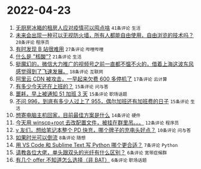 # 2022-04-23

1. [无厨房冰箱的租房人应对疫情可以囤点啥](https://www.v2ex.com/t/848712) `41条评论` `生活`
1. [未来会出现一种可以无视防火墙，所有人都能自由使用，自由浏览的技术吗？](https://www.v2ex.com/t/848719) `28条评论` `程序员`
1. [有时发现 B 站很难用](https://www.v2ex.com/t/848715) `27条评论` `哔哩哔哩`
1. [什么是 "核酸"?](https://www.v2ex.com/t/848725) `21条评论` `生活`
1. [挺魔幻的，微信大力推广的视频号之前一直都不愠不火的，借着上海这波东风感觉得到了飞速发展。](https://www.v2ex.com/t/848709) `18条评论` `互联网`
1. [阿里云 CDN 被攻击，一早起来欠费 600 多停机了](https://www.v2ex.com/t/848720) `17条评论` `云计算`
1. [有多少今天还在上班的？](https://www.v2ex.com/t/848722) `15条评论` `问与答`
1. [噩耗，早上被通知 51 加班 3 天](https://www.v2ex.com/t/848707) `15条评论` `职场话题`
1. [不问 996，到底有多少人过上了 955，偶尔加班还有加班费的日子](https://www.v2ex.com/t/848706) `15条评论` `生活`
1. [想寄电脑主机回家，目前最佳方案是什么](https://www.v2ex.com/t/848733) `14条评论` `硬件`
1. [今天用 winscp+root 去改配置文件，被挂在群里吊。。。](https://www.v2ex.com/t/848727) `12条评论` `程序员`
1. [v 友们，想给笔记本整个 PD 快充，哪个牌子的充电头好点？](https://www.v2ex.com/t/848721) `10条评论` `问与答`
1. [如果时光可以倒流](https://www.v2ex.com/t/848708) `8条评论` `随想`
1. [用 VS Code 和 Sublime Text 写 Python 哪个更合适？](https://www.v2ex.com/t/848724) `7条评论` `Python`
1. [请教各位大佬，单头跟双头的光纤有什么区别？](https://www.v2ex.com/t/848734) `6条评论` `宽带症候群`
1. [有几个 offer 不知道怎么选择（非 BAT）](https://www.v2ex.com/t/848732) `6条评论` `职场话题`
